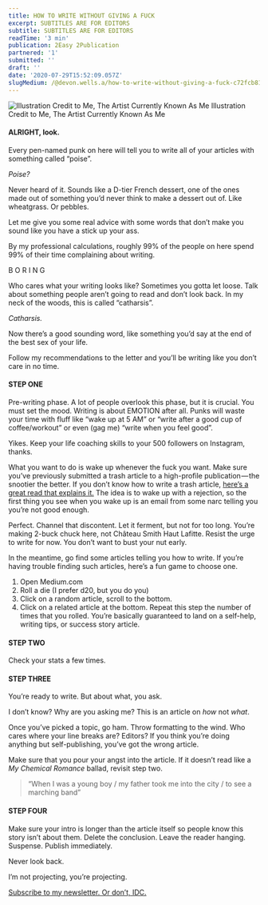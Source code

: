 ```yaml
---
title: HOW TO WRITE WITHOUT GIVING A FUCK
excerpt: SUBTITLES ARE FOR EDITORS
subtitle: SUBTITLES ARE FOR EDITORS
readTime: '3 min'
publication: 2Easy 2Publication
partnered: '1'
submitted: ''
draft: ''
date: '2020-07-29T15:52:09.057Z'
slugMedium: /@devon.wells.a/how-to-write-without-giving-a-fuck-c72fcb81f757
---
```


![Illustration Credit to Me, The Artist Currently Known As Me](https://cdn-images-1.medium.com/max/800/1*gGC6OcboBu00qJKiOwsmpA.png)
Illustration Credit to Me, The Artist Currently Known As Me

#### ALRIGHT, look.

Every pen-named punk on here will tell you to write all of your articles with something called “poise”.

_Poise?_

Never heard of it. Sounds like a D-tier French dessert, one of the ones made out of something you’d never think to make a dessert out of. Like wheatgrass. Or pebbles.

Let me give you some real advice with some words that don’t make you sound like you have a stick up your ass.

By my professional calculations, roughly 99% of the people on here spend 99% of their time complaining about writing.

B O R I N G

Who cares what your writing looks like? Sometimes you gotta let loose. Talk about something people aren’t going to read and don’t look back. In my neck of the woods, this is called “catharsis”.

_Catharsis._

Now there’s a good sounding word, like something you’d say at the end of the best sex of your life.

Follow my recommendations to the letter and you’ll be writing like you don’t care in no time.

#### STEP ONE

Pre-writing phase. A lot of people overlook this phase, but it is crucial. You must set the mood. Writing is about EMOTION after all. Punks will waste your time with fluff like “wake up at 5 AM” or “write after a good cup of coffee/workout” or even (gag me) “write when you feel good”.

Yikes. Keep your life coaching skills to your 500 followers on Instagram, thanks.

What you want to do is wake up whenever the fuck you want. Make sure you’ve previously submitted a trash article to a high-profile publication — the snootier the better. If you don’t know how to write a trash article, [here’s a great read that explains it.](https://medium.com/muddyum/how-to-write-without-giving-a-fuck-c72fcb81f757) The idea is to wake up with a rejection, so the first thing you see when you wake up is an email from some narc telling you you’re not good enough.

Perfect. Channel that discontent. Let it ferment, but not for too long. You’re making 2-buck chuck here, not Château Smith Haut Lafitte. Resist the urge to write for now. You don’t want to bust your nut early.

In the meantime, go find some articles telling you how to write. If you’re having trouble finding such articles, here’s a fun game to choose one.

1.  Open Medium.com
2.  Roll a die (I prefer d20, but you do you)
3.  Click on a random article, scroll to the bottom.
4.  Click on a related article at the bottom. Repeat this step the number of times that you rolled. You’re basically guaranteed to land on a self-help, writing tips, or success story article.

#### STEP TWO

Check your stats a few times.

#### STEP THREE

You’re ready to write. But about what, you ask.

I don’t know? Why are you asking me? This is an article on _how_ not _what_.

Once you’ve picked a topic, go ham. Throw formatting to the wind. Who cares where your line breaks are? Editors? If you think you’re doing anything but self-publishing, you’ve got the wrong article.

Make sure that you pour your angst into the article. If it doesn’t read like a _My Chemical Romance_ ballad, revisit step two.

> “When I was a young boy / my father took me into the city / to see a marching band”

#### STEP FOUR

Make sure your intro is longer than the article itself so people know this story isn’t about them. Delete the conclusion. Leave the reader hanging. Suspense. Publish immediately.

Never look back.

I’m not projecting, you’re projecting.

[Subscribe to my newsletter. Or don’t, IDC.](https://bit.ly/3g5wnsZ)